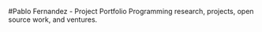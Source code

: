 #Pablo Fernandez - Project Portfolio 
Programming research, projects, open source work, and ventures.
